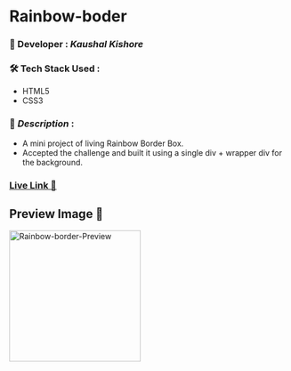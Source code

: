 # Rainbow-boder

### :santa: Developer : _Kaushal Kishore_
### :hammer_and_wrench: Tech Stack Used : 
* HTML5
* CSS3
### :memo: *Description* : 
* A mini project of living Rainbow Border Box.
* Accepted the challenge and built it using a single div + wrapper div for the background.
### **<a href="https://kaushalsonic.github.io/Rainbow-boder/" target="_blank">Live Link :rocket:</a>**

## Preview Image 👀
<img width="236" alt="Rainbow-border-Preview" src="https://github.com/KaushalSonic/Rainbow-boder/assets/88739514/31195f75-a414-4eb0-a97f-a13f58d078a9">
